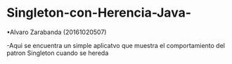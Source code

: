 # Singleton-con-Herencia-Java-
•Alvaro Zarabanda (20161020507)

-Aqui se encuentra un simple aplicatvo que muestra el comportamiento del patron Singleton cuando se hereda 
